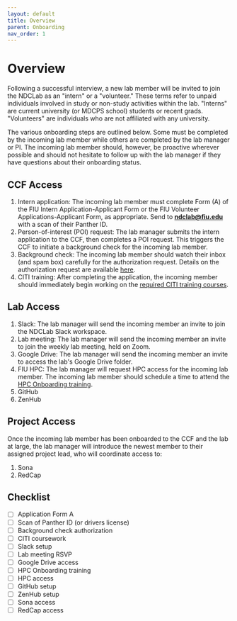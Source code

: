```yaml
---
layout: default
title: Overview
parent: Onboarding
nav_order: 1
---
```


# Overview
Following a successful interview, a new lab member will be invited to join the NDCLab as an "intern" or a "volunteer." These terms refer to unpaid individuals involved in study or non-study activities within the lab. "Interns" are current university (or MDCPS school) students or recent grads. "Volunteers" are individuals who are not affiliated with any university.

The various onboarding steps are outlined below. Some must be completed by the incoming lab member while others are completed by the lab manager or PI. The incoming lab member should, however, be proactive wherever possible and should not hesitate to follow up with the lab manager if they have questions about their onboarding status.


## CCF Access
1. Intern application: The incoming lab member must complete Form (A) of the FIU Intern Application-Applicant Form or the FIU Volunteer Applications-Applicant Form, as appropriate. Send to **ndclab@fiu.edu** with a scan of their Panther ID.
2. Person-of-interest (POI) request: The lab manager submits the intern application to the CCF, then completes a POI request. This triggers the CCF to initiate a background check for the incoming lab member.
3. Background check: The incoming lab member should watch their inbox (and spam box) carefully for the authorization request. Details on the authorization request are available [here](link).
4. CITI training: After completing the application, the incoming member should immediately begin working on the [required CITI training courses](link).

## Lab Access
1. Slack: The lab manager will send the incoming member an invite to join the NDCLab Slack workspace.
2. Lab meeting: The lab manager will send the incoming member an invite to join the weekly lab meeting, held on Zoom.
3. Google Drive: The lab manager will send the incoming member an invite to access the lab's Google Drive folder.
4. FIU HPC: The lab manager will request HPC access for the incoming lab member. The incoming lab member should schedule a time to attend the [HPC Onboarding training](link).
5. GitHub
6. ZenHub


## Project Access
Once the incoming lab member has been onboarded to the CCF and the lab at large, the lab manager will introduce the newest member to their assigned project lead, who will coordinate access to:
1. Sona
2. RedCap


## Checklist
- [ ] Application Form A
- [ ] Scan of Panther ID (or drivers license)
- [ ] Background check authorization
- [ ] CITI coursework
- [ ] Slack setup
- [ ] Lab meeting RSVP
- [ ] Google Drive access
- [ ] HPC Onboarding training
- [ ] HPC access
- [ ] GitHub setup
- [ ] ZenHub setup
- [ ] Sona access
- [ ] RedCap access
